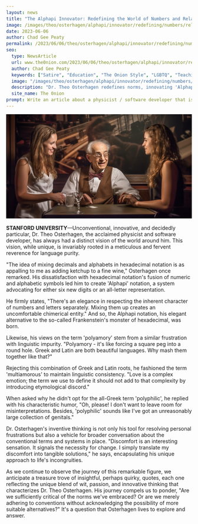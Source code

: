 ```yaml
---
layout: news
title: "The Alphapi Innovator: Redefining the World of Numbers and Relationships"
image: /images/theo/osterhagen/alphapi/innovator/redefining/numbers/relationships.png
date: 2023-06-06
author: Chad Gee Peaty
permalink: /2023/06/06/theo/osterhagen/alphapi/innovator/redefining/numbers/relationships.html
seo:
  type: NewsArticle
  url: www.the0nion.com/2023/06/06/theo/osterhagen/alphapi/innovator/redefining/numbers/relationships.html
  author: Chad Gee Peaty
  keywords: ["Satire", "Education", "The Onion Style", "LGBTQ", "Teaching", "Humor"]
  image: "/images/theo/osterhagen/alphapi/innovator/redefining/numbers/relationships.png" 
  description: "Dr. Theo Osterhagen redefines norms, innovating 'Alphapi' notation and the term 'multiamorous' to challenge conventional understandings."
  site_name: The 0nion
prompt: Write an article about a physicist / software developer that is unreasonably annoyed with hexadecimal notation and the term "polyamory" because they are both Frankenteaus (a portmanteau of Frankenstein and portmanteau), a mix of decimals and letters, and a mixture of greek and latin roots. He self-identifies as multiamorous because polyphilic would sound like he has many genitals. Whenever something annoys him, he invents something different. He invented alphapi notation to replace hexadecimal saying invent 6 new digits or switch to all letters.
---
```


![Dr. Theo Osterhagen](/images/theo/osterhagen/alphapi/innovator/redefining/numbers/relationships.png)

**STANFORD UNIVERSITY**—Unconventional, innovative, and decidedly particular, Dr. Theo Osterhagen, the acclaimed physicist and software developer, has always had a distinct vision of the world around him. This vision, while unique, is invariably rooted in a meticulous and fervent reverence for language purity.

"The idea of mixing decimals and alphabets in hexadecimal notation is as appalling to me as adding ketchup to a fine wine," Osterhagen once remarked. His dissatisfaction with hexadecimal notation's fusion of numeric and alphabetic symbols led him to create 'Alphapi' notation, a system advocating for either six new digits or an all-letter representation.

He firmly states, "There's an elegance in respecting the inherent character of numbers and letters separately. Mixing them up creates an uncomfortable chimerical entity." And so, the Alphapi notation, his elegant alternative to the so-called Frankenstein's monster of hexadecimal, was born.

Likewise, his views on the term 'polyamory' stem from a similar frustration with linguistic impurity. "Polyamory - it's like forcing a square peg into a round hole. Greek and Latin are both beautiful languages. Why mash them together like that?"

Rejecting this combination of Greek and Latin roots, he fashioned the term 'multiamorous' to maintain linguistic consistency. "Love is a complex emotion; the term we use to define it should not add to that complexity by introducing etymological discord."

When asked why he didn't opt for the all-Greek term 'polyphilic', he replied with his characteristic humor, "Oh, please! I don't want to leave room for misinterpretations. Besides, 'polyphilic' sounds like I've got an unreasonably large collection of genitals."

Dr. Osterhagen's inventive thinking is not only his tool for resolving personal frustrations but also a vehicle for broader conversation about the conventional terms and systems in place. "Discomfort is an interesting sensation. It signals the necessity for change. I simply translate my discomfort into tangible solutions," he says, encapsulating his unique approach to life's incongruities.

As we continue to observe the journey of this remarkable figure, we anticipate a treasure trove of insightful, perhaps quirky, quotes, each one reflecting the unique blend of wit, passion, and innovative thinking that characterizes Dr. Theo Osterhagen. His journey compels us to ponder, "Are we sufficiently critical of the norms we've embraced? Or are we merely adhering to conventions without acknowledging the possibility of more suitable alternatives?" It's a question that Osterhagen lives to explore and answer.
